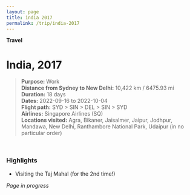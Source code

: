 ```yaml
---
layout: page
title: india 2017
permalink: /trip/india-2017
---
```


<b>Travel</b>

<h1>India, 2017</h1>

<blockquote>
<b>Purpose:</b> Work<br />
<b>Distance from Sydney to New Delhi:</b> 10,422 km / 6475.93 mi<br />
<b>Duration:</b> 18 days<br />
<b>Dates:</b> 2022-09-16 to 2022-10-04 <br />
<b>Flight path:</b> SYD > SIN > DEL > SIN > SYD <br />
<b>Airlines:</b> Singapore Airlines (SQ)<br />
<b>Locations visited:</b> Agra, Bikaner, Jaisalmer, Jaipur, Jodhpur, Mandawa, New Delhi, Ranthambore National Park, Udaipur (in no particular order)
</blockquote>

<br />

### Highlights

- Visiting the Taj Mahal (for the 2nd time!)

<i>Page in progress</i>

<style>
  .wrapper {
    max-width: 58em;
  }
</style>